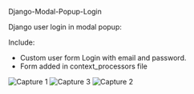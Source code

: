  Django-Modal-Popup-Login

Django user login in modal popup:

Include:
- Custom user form
  Login with email and password.
- Form added in context_processors file

![Capture 1](https://github.com/DariusFlorea/Django-Modal-Popup-Login/assets/140159279/7c73fed1-ff2d-47d5-b15f-90f9e0167fdb)
![Capture 3](https://github.com/DariusFlorea/Django-Modal-Popup-Login/assets/140159279/1c0fe748-3045-4c67-9051-25b976966adb)
![Capture 2](https://github.com/DariusFlorea/Django-Modal-Popup-Login/assets/140159279/ba8657bc-c101-4f5b-9458-50e0bdf6f37d)

